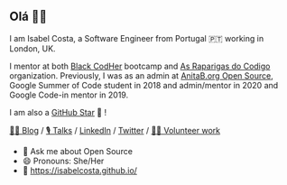 ## Olá 👋🏾

I am Isabel Costa, a Software Engineer from Portugal 🇵🇹 working in London, UK.

I mentor at both [Black CodHer](https://blackcodher.com/) bootcamp and [As Raparigas do Codigo](https://raparigasdocodigo.pt/) organization. Previously, I was as an admin at [AnitaB.org Open Source](https://github.com/anitab-org), Google Summer of Code student in 2018 and admin/mentor in 2020 and Google Code-in mentor in 2019.

I am also a [GitHub Star](https://stars.github.com/profiles/isabelcosta/) 🌟 !

[✍🏾 Blog](https://isabelcosta.github.io/posts) / [🎙️ Talks](https://isabelcosta.github.io/talks) / [LinkedIn](https://www.linkedin.com/in/isabelcmdcosta) / [Twitter](https://twitter.com/isabelcmdcosta) / [👐🏾 Volunteer work](https://isabelcosta.github.io/posts/my-volunteering)

- 💬 Ask me about Open Source
- 😄 Pronouns: She/Her
- 🔗 https://isabelcosta.github.io/

<!--
**isabelcosta/isabelcosta** is a ✨ _special_ ✨ repository because its `README.md` (this file) appears on your GitHub profile.

Here are some ideas to get you started:

- 🔭 I’m currently working on ...
- 🌱 I’m currently learning ...
- 👯 I’m looking to collaborate on ...
- 🤔 I’m looking for help with ...
- 💬 Ask me about ...
- 📫 How to reach me: ...
- 😄 Pronouns: ...
- ⚡ Fun fact: ...
-->
